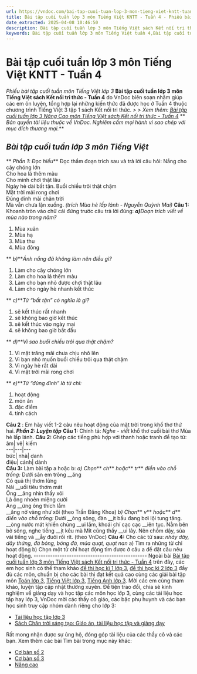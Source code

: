 ```yaml
---
url: https://vndoc.com/bai-tap-cuoi-tuan-lop-3-mon-tieng-viet-kntt-tuan-4-276910
title: Bài tập cuối tuần lớp 3 môn Tiếng Việt KNTT - Tuần 4 - Phiếu bài tập cuối tuần môn Tiếng Việt lớp 3 - VnDoc.com
date_extracted: 2025-04-08 10:46:50
description: Bài tập cuối tuần lớp 3 môn Tiếng Việt sách Kết nối tri thức - Tuần 4 do VnDoc biên soạn gồm các dạng bài tập cơ bản cho các em HS tự ôn luyện tại nhà.
keywords: Bài tập cuối tuần lớp 3 môn Tiếng Việt tuần 4,Bài tập cuối tuần lớp 3 môn Tiếng Việt KNTT,bài tập cuối tuần lớp 3,bài tập cuối tuần,phiếu bài tập cuối tuần,bài tập cuối tuần môn tiếng việt lớp 3,bài tập cuối tuần lớp 3 môn tiếng việt,phiếu bài tập cuối tuần lớp 3,phiếu bài tập cuối tuần lớp 3 môn tiếng việt,phiếu bài tập cuối tuần môn tiếng việt lớp 3,tiếng việt,tiếng việt lớp 3,học tiếng việt,tiếng việt lớp 3 tập 2,tiếng việt lớp 3 tập 1,tiếng việt 3,bài tập tiếng việt,luyện từ và câu
---
```


# Bài tập cuối tuần lớp 3 môn Tiếng Việt KNTT - Tuần 4
 _Phiếu bài tập cuối tuần môn Tiếng Việt lớp 3_
**Bài tập cuối tuần lớp 3 môn Tiếng Việt sách Kết nối tri thức - Tuần 4** do VnDoc biên soạn nhằm giúp các em ôn luyện, tổng hợp lại những kiến thức đã được học ở Tuần 4 thuộc chương trình Tiếng Việt 3 tập 1 sách Kết nối tri thức.
_> > Xem thêm: [Bài tập cuối tuần lớp 3 Nâng Cao môn Tiếng Việt sách Kết nối tri thức - Tuần 4](<https://vndoc.com/bai-tap-cuoi-tuan-nang-cao-lop-3-mon-tieng-viet-kntt-tuan-4-276913>)_
** _Bản quyền tài liệu thuộc về VnDoc. Nghiêm cấm mọi hành vi sao chép với mục đích thương mại._**
## _**Bài tập cuối tuần lớp 3 môn Tiếng Việt**_
** _Phần 1: Đọc hiểu_**
Đọc thầm đoạn trích sau và trả lời câu hỏi:
Nắng cho cây chóng lớn  
Cho hoa lá thêm màu  
Cho mình chơi thật lâu  
Ngày hè dài bất tận.
Buổi chiều trôi thật chậm  
Mặt trời mải rong chơi  
Đủng đỉnh mãi chân trời  
Mà vẫn chưa lặn xuống.
_\(trích Mùa hè lấp lánh - Nguyễn Quỳnh Mai\)_
**Câu 1:** Khoanh tròn vào chữ cái đứng trước câu trả lời đúng:
**_a\)_**_Đoạn trích viết về mùa nào trong năm?_
  1. Mùa xuân
  2. Mùa hạ
  3. Mùa thu
  4. Mùa đông

** _b\)_**_Ánh nắng đã không làm nên điều gì?_
  1. Làm cho cây chóng lớn
  2. Làm cho hoa lá thêm màu
  3. Làm cho bạn nhỏ được chơi thật lâu
  4. Làm cho ngày hè nhanh kết thúc

** _c\)_**_Từ “bất tận” có nghĩa là gì?_
  1. sẽ kết thúc rất nhanh
  2. sẽ không bao giờ kết thúc
  3. sẽ kết thúc vào ngày mai
  4. sẽ không bao giờ bắt đầu

** _d\)_**_Vì sao buổi chiều trôi qua thật chậm?_
  1. Vì mặt trăng mãi chưa chịu nhô lên
  2. Vì bạn nhỏ muốn buổi chiều trôi qua thật chậm
  3. Vì ngày hè rất dài
  4. Vì mặt trời mải rong chơi

** _e\)_**_Từ “đủng đỉnh” là từ chỉ:_
  1. hoạt động
  2. món ăn
  3. đặc điểm
  4. tính cách

**Câu 2** : Em hãy viết 1-2 câu nêu hoạt động của mặt trời trong khổ thơ thứ hai.
**_Phần 2: Luyện tập_**
**Câu 1:** Chính tả:
_Nghe - viết_ khổ thơ cuối bài thơ Mùa hè lấp lánh.
**Câu 2:** Ghép các tiếng phù hợp với thanh hoặc tranh để tạo từ:
âm| vẽ| kiếm  
---|---|---  
bức| nhà| danh  
điệu| cảnh| dành  
**Câu 3:** Làm bài tập a hoặc b:
_a\) Chọn_** _ch_** _hoặc_** _tr_** _điền vào chỗ trống:_
Dưới sân em trông \_\_ăng  
Có quả thị thơm lừng  
Nải \_\_uối tiêu thơm mát  
Ông \_\_ăng nhìn thấy xôi  
Là ông nhoẻn miệng cười  
Áng \_\_ừng ông thích lắm  
\_\_ăng nở vàng như xôi
\(theo Trần Đăng Khoa\)
_b\) Chọn_** _v_** _hoặc_** _d_** _điền vào chỗ trống:_
Dưới \_\_òng sông, đàn \_\_ịt bầu đang bơi lội tung tăng. \_\_òng nước mát khiến chúng \_\_ui lắm, khoái chí cạc cạc \_\_iên tục. Nằm bên bờ sông, nghe tiếng \_\_ịt kêu mà Mít cũng thấy \_\_ui lây. Nên chồm dậy, sủa vài tiếng và \_\_ẫy đuôi rối rít.
\(theo VnDoc\)
**Câu 4:** Cho các từ sau:
_nhảy dây, dây thừng, đá bóng, bóng đá, múa quạt, quạt nan_
a\) Tìm ra những từ chỉ hoạt động
b\) Chọn một từ chỉ hoạt động tìm được ở câu a để đặt câu nêu hoạt động.
\------------------------------------------------
Ngoài bài [Bài tập cuối tuần lớp 3 môn Tiếng Việt sách Kết nối tri thức - Tuần 4](<https://vndoc.com/bai-tap-cuoi-tuan-lop-3-mon-tieng-viet-kntt-tuan-4-276910>) trên đây, các em học sinh có thể tham khảo [đề thi học kì 1 lớp 3](<https://vndoc.com/de-thi-hoc-ki-1-lop3>), [đề thi học kì 2 lớp 3](<https://vndoc.com/de-thi-hoc-ki-2-lop3>) đầy đủ các môn, chuẩn bị cho các bài thi đạt kết quả cao cùng các giải bài tập môn [Toán lớp 3](<https://vndoc.com/toan-lop-3-kntt>), [Tiếng Việt lớp 3](<https://vndoc.com/tieng-viet-lop-3-kntt-tap1>), [Tiếng Anh lớp 3](<https://vndoc.com/tieng-anh-lop3>). Mời các em cùng tham khảo, luyện tập cập nhật thường xuyên.
Để tiện trao đổi, chia sẻ kinh nghiệm về giảng dạy và học tập các môn học lớp 3, cùng các tài liệu học tập hay lớp 3, VnDoc mời các thầy cô giáo, các bậc phụ huynh và các bạn học sinh truy cập nhóm dành riêng cho lớp 3:
  * [Tài liệu học tập lớp 3](</goto?u=aHR0cHM6Ly93d3cuZmFjZWJvb2suY29tL2dyb3Vwcy9UYWkubGlldS5ob2MudGFwLmxvcC4zLlZORE9D>)
  * [Sách Chân trời sáng tạo: Giáo án, tài liệu học tập và giảng dạy](<https://vndoc.com/goto?q=aHR0cHM6Ly93d3cuZmFjZWJvb2suY29tL2dyb3Vwcy8zOTc3ODM0NjEyMDQ1MDY%3D>)

Rất mong nhận được sự ủng hộ, đóng góp tài liệu của các thầy cô và các bạn.
Xem thêm các bài Tìm bài trong mục này khác:
  * [Cơ bản số 2](</bai-tap-cuoi-tuan-tieng-viet-lop-3-ket-noi-tri-thuc-tuan-4-co-ban-305238>)
  * [Cơ bản số 3](</bai-tap-cuoi-tuan-tieng-viet-lop-3-ket-noi-tri-thuc-tuan-4-325903>)
  * [Nâng cao](</bai-tap-cuoi-tuan-nang-cao-lop-3-mon-tieng-viet-kntt-tuan-4-276913>)

